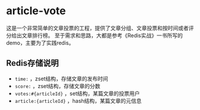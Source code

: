 # article-vote
这是一个非常简单的文章投票的工程，提供了文章分组、文章投票和按时间或者评分给出文章排行榜。
至于需求和思路，大都是参考《Redis实战》一书所写的demo，主要为了实践redis。

## Redis存储说明
* `time:` ，zset结构，存储文章的发布时间
* `score:` ，zset结构，存储文章的分数
* `votes:#{articleId}` ，set结构，某篇文章的投票用户
* `article:{articleId}` ，hash结构，某篇文章的元信息